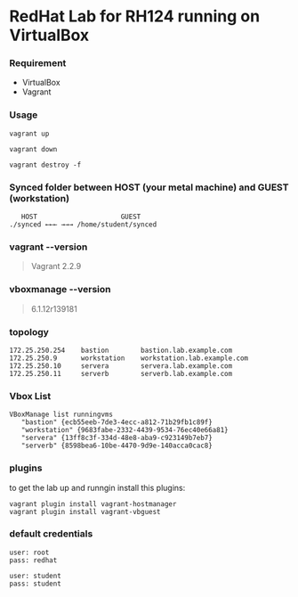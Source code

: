 
# RedHat Lab for RH124 running on VirtualBox

### Requirement

+  VirtualBox
+  Vagrant

### Usage

```
vagrant up

vagrant down

vagrant destroy -f
```

### Synced folder between HOST (your metal machine) and GUEST (workstation)

```
   HOST                     GUEST
./synced ←←← →→→ /home/student/synced
```

### vagrant --version

> Vagrant 2.2.9

### vboxmanage --version

> 6.1.12r139181

### topology

```
172.25.250.254    bastion        bastion.lab.example.com
172.25.250.9      workstation    workstation.lab.example.com
172.25.250.10     servera        servera.lab.example.com
172.25.250.11     serverb        serverb.lab.example.com
```

### Vbox List
```
VBoxManage list runningvms
   "bastion" {ecb55eeb-7de3-4ecc-a812-71b29fb1c89f}
   "workstation" {9683fabe-2332-4439-9534-76ec40e66a81}
   "servera" {13ff8c3f-334d-48e8-aba9-c923149b7eb7}
   "serverb" {8598bea6-10be-4470-9d9e-140acca0cac8}
```


### plugins
to get the lab up and runngin install this plugins:

```
vagrant plugin install vagrant-hostmanager
vagrant plugin install vagrant-vbguest
```

### default credentials

```
user: root
pass: redhat

user: student
pass: student
```